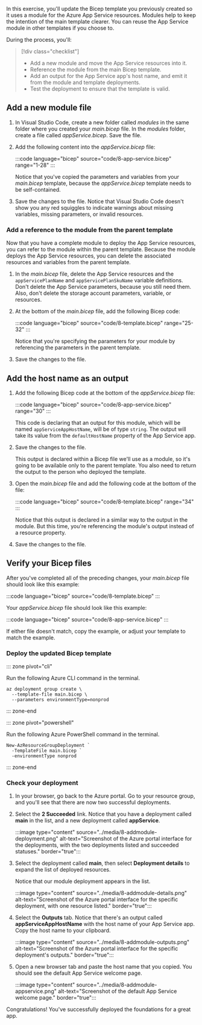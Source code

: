 In this exercise, you'll update the Bicep template you previously created so it uses a module for the Azure App Service resources. Modules help to keep the intention of the main template clearer. You can reuse the App Service module in other templates if you choose to.

During the process, you'll:

> [!div class="checklist"]
>
> - Add a new module and move the App Service resources into it.
> - Reference the module from the main Bicep template.
> - Add an output for the App Service app's host name, and emit it from the module and template deployments.
> - Test the deployment to ensure that the template is valid.

## Add a new module file

1. In Visual Studio Code, create a new folder called _modules_ in the same folder where you created your _main.bicep_ file. In the _modules_ folder, create a file called _appService.bicep_. Save the file.

1. Add the following content into the _appService.bicep_ file:

   :::code language="bicep" source="code/8-app-service.bicep" range="1-28" :::

   Notice that you've copied the parameters and variables from your _main.bicep_ template, because the _appService.bicep_ template needs to be self-contained.

1. Save the changes to the file. Notice that Visual Studio Code doesn't show you any red squiggles to indicate warnings about missing variables, missing parameters, or invalid resources.

### Add a reference to the module from the parent template

Now that you have a complete module to deploy the App Service resources, you can refer to the module within the parent template. Because the module deploys the App Service resources, you can delete the associated resources and variables from the parent template.

1. In the _main.bicep_ file, delete the App Service resources and the `appServicePlanName` and `appServicePlanSkuName` variable definitions. Don't delete the App Service parameters, because you still need them. Also, don't delete the storage account parameters, variable, or resources.

1. At the bottom of the _main.bicep_ file, add the following Bicep code:

   :::code language="bicep" source="code/8-template.bicep" range="25-32" :::

   Notice that you're specifying the parameters for your module by referencing the parameters in the parent template.

1. Save the changes to the file.

## Add the host name as an output

1. Add the following Bicep code at the bottom of the _appService.bicep_ file:

   :::code language="bicep" source="code/8-app-service.bicep" range="30" :::

   This code is declaring that an output for this module, which will be named `appServiceAppHostName`, will be of type `string`. The output will take its value from the `defaultHostName` property of the App Service app.

1. Save the changes to the file.

   This output is declared within a Bicep file we'll use as a module, so it's going to be available only to the parent template. You also need to return the output to the person who deployed the template.

1. Open the _main.bicep_ file and add the following code at the bottom of the file:

   :::code language="bicep" source="code/8-template.bicep" range="34" :::

   Notice that this output is declared in a similar way to the output in the module. But this time, you're referencing the module's output instead of a resource property.

1. Save the changes to the file.

## Verify your Bicep files

After you've completed all of the preceding changes, your _main.bicep_ file should look like this example:

:::code language="bicep" source="code/8-template.bicep" :::

Your _appService.bicep_ file should look like this example:

:::code language="bicep" source="code/8-app-service.bicep" :::

If either file doesn't match, copy the example, or adjust your template to match the example.

### Deploy the updated Bicep template

::: zone pivot="cli"

Run the following Azure CLI command in the terminal.

```azurecli
az deployment group create \
  --template-file main.bicep \
  --parameters environmentType=nonprod
```

::: zone-end

::: zone pivot="powershell"

Run the following Azure PowerShell command in the terminal.

```azurepowershell
New-AzResourceGroupDeployment `
  -TemplateFile main.bicep `
  -environmentType nonprod
```

::: zone-end

### Check your deployment

1. In your browser, go back to the Azure portal. Go to your resource group, and you'll see that there are now two successful deployments.

1. Select the **2 Succeeded** link. Notice that you have a deployment called **main** in the list, and a new deployment called **appService**.

    :::image type="content" source="../media/8-addmodule-deployment.png" alt-text="Screenshot of the Azure portal interface for the deployments, with the two deployments listed and succeeded statuses." border="true":::

1. Select the deployment called **main**, then select **Deployment details** to expand the list of deployed resources.

    Notice that our module deployment appears in the list.

    :::image type="content" source="../media/8-addmodule-details.png" alt-text="Screenshot of the Azure portal interface for the specific deployment, with one resource listed." border="true":::

1. Select the **Outputs** tab. Notice that there's an output called **appServiceAppHostName** with the host name of your App Service app. Copy the host name to your clipboard.

    :::image type="content" source="../media/8-addmodule-outputs.png" alt-text="Screenshot of the Azure portal interface for the specific deployment's outputs." border="true":::

1. Open a new browser tab and paste the host name that you copied. You should see the default App Service welcome page.

     :::image type="content" source="../media/8-addmodule-appservice.png" alt-text="Screenshot of the default App Service welcome page." border="true":::

Congratulations! You've successfully deployed the foundations for a great app.
